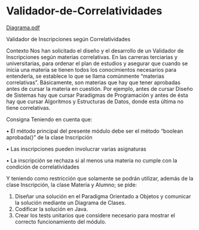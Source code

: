 # Validador-de-Correlatividades
[Diagrama.pdf](https://github.com/eugeniaperezarevalos/Validador-de-Correlatividades/files/14860040/Diagrama.pdf)

Validador de Inscripciones según Correlatividades

Contexto
Nos han solicitado el diseño y el desarrollo de un Validador de Inscripciones según materias correlativas.
En las carreras terciarias y universitarias, para ordenar el plan de estudios y asegurar que cuando se inicia
una materia se tienen todos los conocimientos necesarios para entenderla, se establece lo que se llama
comúnmente “materias correlativas”. Básicamente, son materias que hay que tener aprobadas antes de
cursar la materia en cuestión. Por ejemplo, antes de cursar Diseño de Sistemas hay que cursar Paradigmas
de Programación y antes de ésta hay que cursar Algoritmos y Estructuras de Datos, donde esta última no
tiene correlativas.

Consigna
Teniendo en cuenta que:

• El método principal del presente módulo debe ser el método “boolean aprobada()” de la clase
Inscripción

• Las inscripciones pueden involucrar varias asignaturas

• La inscripción se rechaza si al menos una materia no cumple con la condición de correlatividades


Y teniendo como restricción que solamente se podrán utilizar, además de la clase Inscripción, la clase Materia y Alumno; se pide:
1. Diseñar una solución en el Paradigma Orientado a Objetos y comunicar la solución mediante un
Diagrama de Clases.
2. Codificar la solución en Java.
3. Crear los tests unitarios que considere necesario para mostrar el correcto funcionamiento del
módulo.
